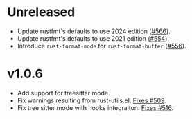 # Unreleased

- Update rustfmt's defaults to use 2024 edition ([#566](https://github.com/rust-lang/rust-mode/issues/509)).
- Update rustfmt's defaults to use 2021 edition ([#554](https://github.com/rust-lang/rust-mode/issues/509)).
- Introduce `rust-format-mode` for `rust-format-buffer` ([#556](https://github.com/rust-lang/rust-mode/pull/556)).

# v1.0.6

- Add support for treesitter mode.
- Fix warnings resulting from rust-utils.el. [Fixes #509](https://github.com/rust-lang/rust-mode/issues/509).
- Fix tree sitter mode with hooks integraiton. [Fixes #516](https://github.com/rust-lang/rust-mode/issues/516).
